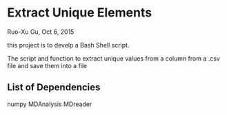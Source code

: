 # Extract Unique Elements
Ruo-Xu Gu, Oct 6, 2015

this project is to develp a Bash Shell script. 

The script and function to extract unique values from a column from a .csv file and save them into a file



## List of Dependencies
 numpy
 MDAnalysis
 MDreader

